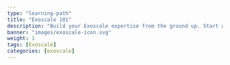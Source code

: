 ```yaml
---
type: "learning-path"
title: "Exoscale 101"
description: "Build your Exoscale expertise from the ground up. Start with core cloud concepts and terminology in the Starter path, dive into technical networking and configuration in the Advanced course, and learn to calculate costs with confidence in the Pricing module. Everything you need to understand, deploy, and optimize on Exoscale."
banner: "images/exoscale-icon.svg"
weight: 1
tags: [Exoscale]
categories: [exoscale]
---
```

